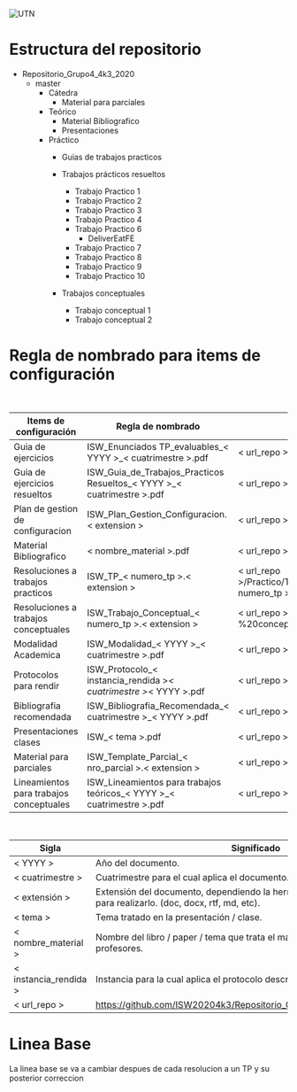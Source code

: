 
![UTN](https://www.efundaap.com/wp-content/uploads/2020/02/UTN-FRC_logo.png)

# Estructura del repositorio

 * Repositorio_Grupo4_4k3_2020
    * master
        * Cátedra
            * Material para parciales
        * Teórico
            * Material Bibliografico
            * Presentaciones
        * Práctico
            * Guias de trabajos practicos

            * Trabajos prácticos resueltos
                * Trabajo Practico 1
                * Trabajo Practico 2
                * Trabajo Practico 3
                * Trabajo Practico 4
                * Trabajo Practico 6
                  * DeliverEatFE
                * Trabajo Practico 7
                * Trabajo Practico 8
                * Trabajo Practico 9
                * Trabajo Practico 10
            * Trabajos conceptuales
                * Trabajo conceptual 1
                * Trabajo conceptual 2

 
# Regla de nombrado para items de configuración 

&nbsp;

| Items de configuración | Regla de nombrado | Ubicación física | Tipo de item |
| ------ | ------ | ------ | ------ |
| Guia de ejercicios | ISW_Enunciados TP_evaluables_< YYYY >_< cuatrimestre >.pdf | < url_repo >Practico/Guia%20de%20trabajos%20practicos | Practico |
| Guia de ejercicios resueltos	| ISW_Guia_de_Trabajos_Practicos Resueltos_< YYYY >_< cuatrimestre >.pdf |	< url_repo >/Practico/Trabajos%20practicos%20resueltos | Practico |
| Plan de gestion de configuracion |	ISW_Plan_Gestion_Configuracion.< extension > | < url_repo > | Información General |
| Material Bibliografico | < nombre_material >.pdf | < url_repo >/Teorico/Material%20Bibliografico | Teórico |
| Resoluciones a trabajos practicos | ISW_TP_< numero_tp >.< extension > | < url_repo >/Practico/Trabajos%20practicos%20resueltos/Trabajo%20practico%20< numero_tp > |	Practico |
| Resoluciones a trabajos conceptuales | ISW_Trabajo_Conceptual_< numero_tp >.< extension > | < url_repo >/Practico/Trabajos %20conceptuales/Trabajo%20conceptual%20< numero_tp > |	Practico |
| Modalidad Academica | ISW_Modalidad_< YYYY >_< cuatrimestre >.pdf | < url_repo >/Catedra | Información general |
| Protocolos para rendir | ISW_Protocolo_< instancia_rendida >_< cuatrimestre >_< YYYY >.pdf | < url_repo >/Catedra | Información General |
| Bibliografia recomendada | ISW_Bibliografia_Recomendada_< cuatrimestre >_< YYYY >.pdf | < url_repo >/Catedra | Información General |
| Presentaciones clases | ISW_< tema >.pdf | < url_repo >/Teorico/Presentaciones | Teórico |
| Material para parciales |	ISW_Template_Parcial_< nro_parcial >.< extension >	| < url_repo >/Catedra/Material%20para%20parciales | Información General |
| Lineamientos para trabajos conceptuales | ISW_Lineamientos para trabajos teóricos_< YYYY >_< cuatrimestre >.pdf | < url_repo >Practico/Guia%20de%20trabajos%20practicos | Practico |

&nbsp;

|Sigla|	Significado|
| ------ | ------ |
| < YYYY > | Año del documento.|
| < cuatrimestre > |Cuatrimestre para el cual aplica el documento.|
| < extensión > |	Extensión del documento, dependiendo la herramienta que se haya utilizado para realizarlo. (doc, docx, rtf, md, etc).|
| < tema > | Tema tratado en la presentación / clase.|
| < nombre_material > | Nombre del libro / paper / tema que trata el material compartido por los profesores.|
| < instancia_rendida > | Instancia para la cual aplica el protocolo descrito en el documento.|
| < url_repo >	|https://github.com/ISW20204k3/Repositorio_Grupo4_4k3_2020/tree/master|

# Linea Base
La linea base se va a cambiar despues de cada resolucion a un TP y su posterior correccion
